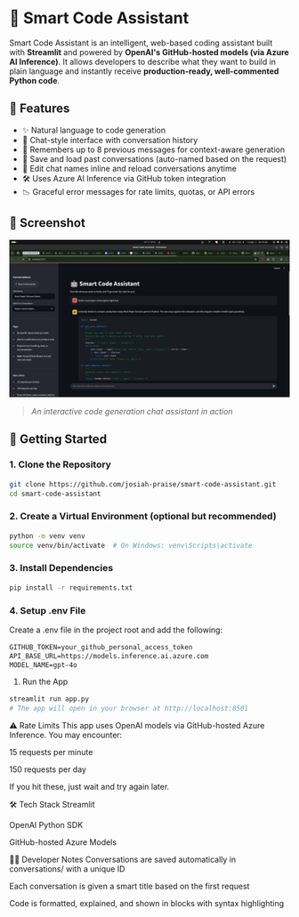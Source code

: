 # 🤖 Smart Code Assistant

Smart Code Assistant is an intelligent, web-based coding assistant built with **Streamlit** and powered by **OpenAI's GitHub-hosted models (via Azure AI Inference)**. It allows developers to describe what they want to build in plain language and instantly receive **production-ready, well-commented Python code**.

## 🧠 Features

- ✨ Natural language to code generation
- 💬 Chat-style interface with conversation history
- 🧠 Remembers up to 8 previous messages for context-aware generation
- 📁 Save and load past conversations (auto-named based on the request)
- 🔁 Edit chat names inline and reload conversations anytime
- 🛠️ Uses Azure AI Inference via GitHub token integration
- 📉 Graceful error messages for rate limits, quotas, or API errors

## 📸 Screenshot

![Screenshot](./screenshot.png)  
> _An interactive code generation chat assistant in action_

## 🚀 Getting Started

### 1. Clone the Repository

```bash
git clone https://github.com/josiah-praise/smart-code-assistant.git
cd smart-code-assistant
```

### 2. Create a Virtual Environment (optional but recommended)

```bash
python -m venv venv
source venv/bin/activate  # On Windows: venv\Scripts\activate
```

### 3. Install Dependencies

```bash
pip install -r requirements.txt
```

### 4. Setup .env File
Create a .env file in the project root and add the following:

```dotenv
GITHUB_TOKEN=your_github_personal_access_token
API_BASE_URL=https://models.inference.ai.azure.com
MODEL_NAME=gpt-4o
```


1. Run the App
```bash
streamlit run app.py
# The app will open in your browser at http://localhost:8501
```

⚠️ Rate Limits
This app uses OpenAI models via GitHub-hosted Azure Inference. You may encounter:

15 requests per minute

150 requests per day

If you hit these, just wait and try again later.

🛠 Tech Stack
Streamlit

OpenAI Python SDK

GitHub-hosted Azure Models

🧑‍💻 Developer Notes
Conversations are saved automatically in conversations/ with a unique ID

Each conversation is given a smart title based on the first request

Code is formatted, explained, and shown in blocks with syntax highlighting